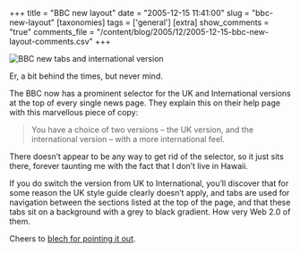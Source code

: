 +++
title = "BBC new layout"
date = "2005-12-15 11:41:00"
slug = "bbc-new-layout"
[taxonomies]
tags = ['general']
[extra]
show_comments = "true"
comments_file = "/content/blog/2005/12/2005-12-15-bbc-new-layout-comments.csv"
+++

![](http://static.flickr.com/34/73784574_b13cc9f83d_o.png "BBC new tabs and international version")

Er, a bit behind the times, but never mind.

The BBC now has a prominent selector for the UK and International versions at the top of every single news page. They explain this on their help page with this marvellous piece of copy:

> You have a choice of two versions – the UK version, and the international version – with a more international feel.

There doesn’t appear to be any way to get rid of the selector, so it just sits there, forever taunting me with the fact that I don’t live in Hawaii.

If you do switch the version from UK to International, you’ll discover that for some reason the UK style guide clearly doesn’t apply, and tabs are used for navigation between the sections listed at the top of the page, and that these tabs sit on a background with a grey to black gradient. How very Web 2.0 of them.

Cheers to [blech for pointing it out](http://2lmc.org/spool/id/5232).
